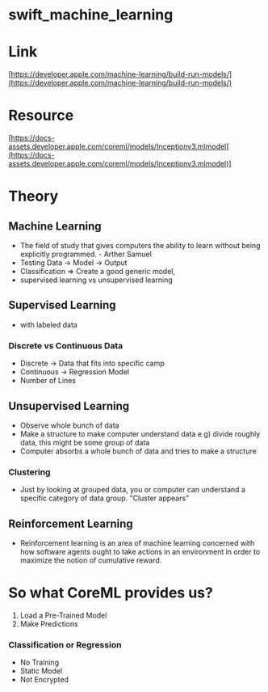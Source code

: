 # swift_machine_learning

# Link

[https://developer.apple.com/machine-learning/build-run-models/](https://developer.apple.com/machine-learning/build-run-models/)

# Resource

[https://docs-assets.developer.apple.com/coreml/models/Inceptionv3.mlmodel](https://docs-assets.developer.apple.com/coreml/models/Inceptionv3.mlmodel)]

#  Theory

##  Machine Learning

- The field of study that gives computers the ability to learn without being explicitly programmed. - Arther Samuel
- Testing Data → Model → Output
- Classification ⇒ Create a good generic model,
- supervised learning vs unsupervised learning

##   Supervised Learning

- with labeled data

### Discrete vs Continuous Data

- Discrete → Data that fits into specific camp
- Continuous → Regression Model
- Number of Lines

##  Unsupervised Learning

- Observe whole bunch of data
- Make a structure to make computer understand data  e.g) divide roughly data, this might be some group of data
- Computer absorbs a whole bunch of data and tries to make a structure

###  Clustering

- Just by looking at grouped data, you or computer can understand a specific category of data group. "Cluster appears"

##  Reinforcement Learning

- Reinforcement learning is an area of machine learning concerned with how software agents ought to take actions in an environment in order to maximize the notion of cumulative reward.

#  So what CoreML provides us?

1. Load a Pre-Trained Model
2. Make Predictions

###  Classification or Regression

- No Training
- Static Model
- Not Encrypted
